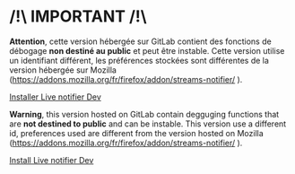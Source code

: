 ﻿# /!\ IMPORTANT /!\

**Attention**, cette version hébergée sur GitLab contient des fonctions de débogage **non destiné au public** et peut être instable. Cette version utilise un identifiant différent, les préférences stockées sont différentes de la version hébergée sur Mozilla (https://addons.mozilla.org/fr/firefox/addon/streams-notifier/ ).

[Installer Live notifier Dev](https://livenotifier.zatsunenomokou.eu/live_notifier_dev_install_master.php)

**Warning**, this version hosted on GitLab contain degguging functions that are **not destined to public** and can be instable.  This version use a different id, preferences used are different from the version hosted on Mozilla (https://addons.mozilla.org/fr/firefox/addon/streams-notifier/ ).

[Install Live notifier Dev](https://livenotifier.zatsunenomokou.eu/live_notifier_dev_install_master.php)
